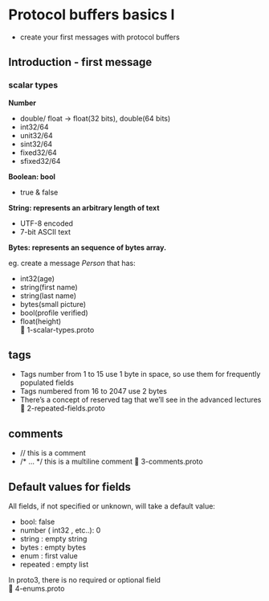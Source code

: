 # Protocol buffers basics I
* create your first messages with protocol buffers

## Introduction - first message
### scalar types
**Number**  
* double/ float   -> float(32 bits), double(64 bits)
* int32/64
* unit32/64
* sint32/64
* fixed32/64
* sfixed32/64  

**Boolean: bool**
* true & false

**String: represents an arbitrary length of text**  
* UTF-8 encoded
* 7-bit ASCII text  

**Bytes: represents an sequence of bytes array.**  

eg. create a message *Person* that has: 
* int32(age)
* string(first name)  
* string(last name)
* bytes(small picture)
* bool(profile verified)
* float(height)  
:lollipop: 1-scalar-types.proto  

## tags
* Tags number from 1 to 15 use 1 byte in space, so use them for frequently populated fields  
* Tags numbered from 16 to 2047 use 2 bytes  
* There’s a concept of reserved tag that we’ll see in the advanced lectures  
:lollipop: 2-repeated-fields.proto

## comments  
* //   this is a comment
* /* ... */ this is a multiline comment
:lollipop: 3-comments.proto  

## Default values for fields   
All fields, if not specified or unknown, will take a default value:  
* bool: false  
* number ( int32 , etc..): 0  
* string : empty string  
* bytes : empty bytes  
* enum : first value  
* repeated : empty list

In proto3, there is no required or optional field  
:lollipop: 4-enums.proto  

